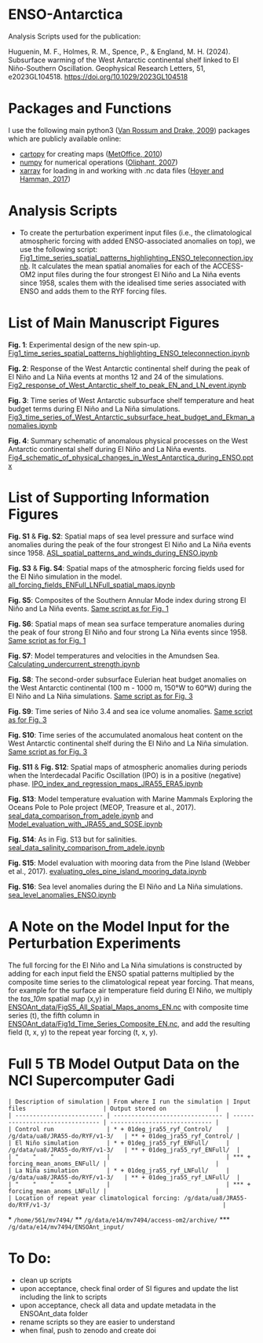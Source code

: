 # ENSO-Antarctica
Analysis Scripts used for the publication: 

 Huguenin, M. F., Holmes, R. M., Spence, P., & England, M. H. (2024). Subsurface warming of the West Antarctic continental shelf linked to El Niño-Southern Oscillation. Geophysical Research Letters, 51, e2023GL104518. https://doi.org/10.1029/2023GL104518 
 
# Packages and Functions
I use the following main python3 ([Van Rossum and Drake, 2009](https://dl.acm.org/doi/book/10.5555/1593511)) packages which are publicly available online:

- [cartopy](https://scitools.org.uk/cartopy/docs/latest/) for creating maps ([MetOffice, 2010](https://scitools.org.uk/cartopy/docs/v0.15/citation.html))
- [numpy](https://numpy.org/) for numerical operations ([Oliphant, 2007](https://archive.org/details/NumPyBook))
- [xarray](https://xarray.pydata.org/en/stable/) for loading in and working with .nc data files ([Hoyer and Hamman, 2017](https://openresearchsoftware.metajnl.com/articles/10.5334/jors.148/))

# Analysis Scripts
- To create the perturbation experiment input files (i.e., the climatological atmospheric forcing with added ENSO-associated anomalies on top), we use the following script: [Fig1_time_series_spatial_patterns_highlighting_ENSO_teleconnection.ipynb](Fig1_time_series_spatial_patterns_highlighting_ENSO_teleconnection.ipynb). It calculates the mean spatial anomalies for each of the ACCESS-OM2 input files during the four strongest El Niño and La Niña events since 1958, scales them with the idealised time series associated with ENSO and adds them to the RYF forcing files.

# List of Main Manuscript Figures
__Fig. 1__: Experimental design of the new spin-up.
[Fig1_time_series_spatial_patterns_highlighting_ENSO_teleconnection.ipynb](Fig1_time_series_spatial_patterns_highlighting_ENSO_teleconnection.ipynb)

__Fig. 2__: Response of the West Antarctic continental shelf during the peak of El Niño and La Niña events at months 12 and 24 of the simulations.
[Fig2_response_of_West_Antarctic_shelf_to_peak_EN_and_LN_event.ipynb](Fig2_response_of_West_Antarctic_shelf_to_peak_EN_and_LN_event.ipynb)

__Fig. 3__: Time series of West Antarctic subsurface shelf temperature and heat budget terms during El Niño and La Niña simulations.
[Fig3_time_series_of_West_Antarctic_subsurface_heat_budget_and_Ekman_anomalies.ipynb](Fig3_time_series_of_West_Antarctic_subsurface_heat_budget_and_Ekman_anomalies.ipynb)

__Fig. 4__: Summary schematic of anomalous physical processes on the West Antarctic continental shelf during El Niño and La Niña events.
[Fig4_schematic_of_physical_changes_in_West_Antarctica_during_ENSO.pptx](Fig4_schematic_of_physical_changes_in_West_Antarctica_during_ENSO.pptx)

# List of Supporting Information Figures
__Fig. S1__ & __Fig. S2__: Spatial maps of sea level pressure and surface wind anomalies during the
peak of the four strongest El Niño and La Niña events since 1958. [ASL_spatial_patterns_and_winds_during_ENSO.ipynb](ASL_spatial_patterns_and_winds_during_ENSO.ipynb)

__Fig. S3__ & __Fig. S4__: Spatial maps of the atmospheric forcing fields used for the El Niño simulation in the model. [all_forcing_fields_ENFull_LNFull_spatial_maps.ipynb](all_forcing_fields_ENFull_LNFull_spatial_maps.ipynb)

__Fig. S5__: Composites of the Southern Annular Mode index during strong El Niño and La Niña events. [Same script as for Fig. 1](Fig1_time_series_spatial_patterns_highlighting_ENSO_teleconnection.ipynb)

__Fig. S6__: Spatial maps of mean sea surface temperature anomalies during the peak of four strong El
Niño and four strong La Niña events since 1958. [Same script as for Fig. 1](Fig1_time_series_spatial_patterns_highlighting_ENSO_teleconnection.ipynb)

__Fig. S7__: Model temperatures and velocities in the Amundsen Sea. [Calculating_undercurrent_strength.ipynb](Calculating_undercurrent_strength.ipynb)

__Fig. S8__: The second-order subsurface Eulerian heat budget anomalies on the West Antarctic continental (100 m - 1000 m, 150°W to 60°W) during the El Niño and La Niña simulations. [Same script as for Fig. 3](Fig3_time_series_of_West_Antarctic_subsurface_heat_budget_and_Ekman_anomalies.ipynb)

__Fig. S9__: Time series of Niño 3.4 and sea ice volume anomalies. [Same script as for Fig. 3](Fig3_time_series_of_West_Antarctic_subsurface_heat_budget_and_Ekman_anomalies.ipynb)

__Fig. S10__: Time series of the accumulated anomalous heat content on the West Antarctic continental
shelf during the El Niño and La Niña simulation. [Same script as for Fig. 3](Fig3_time_series_of_West_Antarctic_subsurface_heat_budget_and_Ekman_anomalies.ipynb)

__Fig. S11__ & __Fig. S12__: Spatial maps of atmospheric anomalies during periods when the Interdecadal Pacific Oscillation (IPO) is in a positive (negative) phase. [IPO_index_and_regression_maps_JRA55_ERA5.ipynb](IPO_index_and_regression_maps_JRA55_ERA5.ipynb)

__Fig. S13__: Model temperature evaluation with Marine Mammals Exploring the Oceans Pole to Pole project (MEOP, Treasure et al., 2017). [seal_data_comparison_from_adele.ipynb](seal_data_comparison_from_adele.ipynb) and [Model_evaluation_with_JRA55_and_SOSE.ipynb](Model_evaluation_with_JRA55_and_SOSE.ipynb)

__Fig. S14__: As in Fig. S13 but for salinities. [seal_data_salinity_comparison_from_adele.ipynb](seal_data_salinity_comparison_from_adele.ipynb)

__Fig. S15__: Model evaluation with mooring data from the Pine Island (Webber et al., 2017). [evaluating_oles_pine_island_mooring_data.ipynb](evaluating_oles_pine_island_mooring_data.ipynb)

__Fig. S16__: Sea level anomalies during the El Niño and La Niña simulations. [sea_level_anomalies_ENSO.ipynb](sea_level_anomalies_ENSO.ipynb)

# A Note on the Model Input for the Perturbation Experiments
The full forcing for the El Niño and La Niña simulations is constructed by adding for each input field the ENSO spatial patterns multiplied by the composite time series to the climatological repeat year forcing. That means, for example for the surface air temperature field during El Niño, we multiply the *tas_10m* spatial map (x,y) in [ENSOAnt_data/FigS5_All_Spatial_Maps_anoms_EN.nc](ENSOAnt_data/FigS5_All_Spatial_Maps_anoms_EN.nc) with composite time series (t), the fifth column in [ENSOAnt_data/Fig1d_Time_Series_Composite_EN.nc](ENSOAnt_data/Fig1d_Time_Series_Composite_EN.nc), and add the resulting field (t, x, y) to the repeat year forcing (t, x, y).

# Full 5 TB Model Output Data on the NCI Supercomputer Gadi
```
| Description of simulation | From where I run the simulation | Input files                      | Output stored on              |
| ------------------------- | ------------------------------- | -------------------------------- | ----------------------------- |
| Control run               | * + 01deg_jra55_ryf_Control/    | /g/data/ua8/JRA55-do/RYF/v1-3/   | ** + 01deg_jra55_ryf_Control/ |
| El Niño simulation        | * + 01deg_jra55_ryf_ENFull/     | /g/data/ua8/JRA55-do/RYF/v1-3/   | ** + 01deg_jra55_ryf_ENFull/  |
| "    "    "    "          |                                 | *** + forcing_mean_anoms_ENFull/ |                               |
| La Niña simulation        | * + 01deg_jra55_ryf_LNFull/     | /g/data/ua8/JRA55-do/RYF/v1-3/   | ** + 01deg_jra55_ryf_LNFull/  |
| "    "    "    "          |                                 | *** + forcing_mean_anoms_LNFull/ |                               |
| Location of repeat year climatological forcing: /g/data/ua8/JRA55-do/RYF/v1-3/                                                 |
```
\* `/home/561/mv7494/`
\** `/g/data/e14/mv7494/access-om2/archive/`
\*** `/g/data/e14/mv7494/ENSOAnt_input/`


# To Do:
- clean up scripts
- upon acceptance, check final order of SI figures and update the list including the link to scripts
- upon acceptance, check all data and update metadata in the ENSOAnt_data folder
- rename scripts so they are easier to understand
- when final, push to zenodo and create doi
